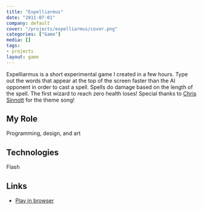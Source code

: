 ```yaml
---
title: "Expelliarmus"
date: "2011-07-01"
company: default
cover: "/projects/expelliarmus/cover.png"
categories: ["Game"]
media: []
tags:
- projects
layout: game
---
```


Expelliarmus is a short experimental game I created in a few hours. Type out the words that appear at the top of the screen faster than the AI opponent in order to cast a spell. Spells do damage based on the length of the spell. The first wizard to reach zero health loses! Special thanks to [Chris Sinnott](http://www.sinnottsoundworks.com/) for the theme song!

## My Role
Programming, design, and art

## Technologies
Flash

## Links
* [Play in browser](http://www.kongregate.com/games/alexlarioza/expelliarmus)